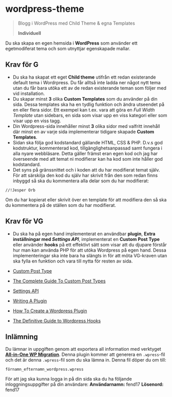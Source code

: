 # wordpress-theme

> Blogg i WordPress med Child Theme & egna Templates
> 
> **Individuell**


Du ska skapa en egen hemsida i **WordPress** som använder ett egetmodiferat tema och som utnyttjar egenskapade mallar.

## Krav för G

* Du ska ha skapat ett eget **Child theme** utifrån ett redan existerande default tema i Wordrpress. Du får alltså inte ladda ner något nytt tema utan du får bara utöka ett av de redan existerande teman som följer med vid installation. 
* Du skapar minst **3** olika **Custom Templates** som du använder på din sida. Dessa templates ska ha en tydlig funktion och ändra utseendet på en eller flera sidor. Ett exempel kan t.ex. vara att göra en _Full Width Template_ utan sidebars, en sida som visar upp en viss kategori eller som visar upp en viss tagg.
* Din Wordpress-sida innehåller minst **3** olika sidor med valfritt innehåll där minst en av varje sida implementerar tidigare skapade **Custom Templates**.
* Sidan ska följa god kodstandard gällande HTML, CSS & PHP. D.v.s god kodstruktur, kommenterad kod, tillgänglighetsanpassad samt fungera i alla nyare webbläsare. Detta gäller främst eran egen kod och jag har överseende med att temat ni modifierar kan ha kod som inte håller god kodstandard.
* Det syns på gränssnittet och i koden att du har modifierat temat själv. För att särskilja den kod du själv har skrivit från den som redan finns inbyggd så ska du kommentera alla delar som du har modifierat:
```
//!Jesper Orb
```
Om du har kopierat eller skrivit över en template för att modifiera den så ska du kommentera på de ställen som du har modifierat.

## Krav för VG

* Du ska ha på egen hand implementerat en användbar **plugin**, **Extra inställningar med _Settings API_**, implementerat en **Custom Post Type** eller använder **hooks** på ett effektivt sätt som visar att du djupare förstår hur man kan använda PHP för att utöka Wordpress på egen hand. Dessa implementeringar ska inte bara ha slängts in för att möta VG-kraven utan ska fylla en funktion och vara till nytta för resten av sida.

* [Custom Post Type](https://codex.wordpress.org/Post_Types)
* [The Complete Guide To Custom Post Types](https://www.smashingmagazine.com/2012/11/complete-guide-custom-post-types/)
* [Settings API](https://codex.wordpress.org/Settings_API)
* [Writing A Plugin](https://codex.wordpress.org/Writing_a_Plugin)
* [How To Create a Wordpress Plugin](https://www.smashingmagazine.com/2011/09/how-to-create-a-wordpress-plugin/)
* [The Definitive Guide to Wordpress Hooks](https://www.smashingmagazine.com/2011/10/definitive-guide-wordpress-hooks/)

## Inlämning

Du lämnar in uppgiften genom att exportera all information med verktyget [**All-in-One WP Migration**](https://wordpress.org/plugins/all-in-one-wp-migration/). Denna plugin kommer att generera en `.wpress`-fil och det är denna `.wpress`-fil som du ska lämna in. Denna fil döper du om till:
```
förnamn_efternamn_wordpress.wpress
```

För att jag ska kunna logga in på din sida ska du ha följande inloggningsuppgifter på din användare:
**Användarnamn:** fend17
**Lösenord:** fend17



